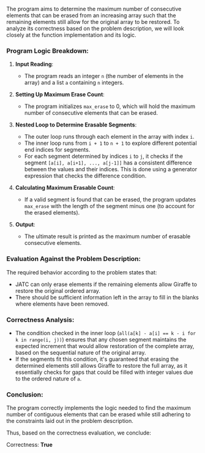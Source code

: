 The program aims to determine the maximum number of consecutive elements that can be erased from an increasing array such that the remaining elements still allow for the original array to be restored. To analyze its correctness based on the problem description, we will look closely at the function implementation and its logic.

### Program Logic Breakdown:

1. **Input Reading**:
   - The program reads an integer `n` (the number of elements in the array) and a list `a` containing `n` integers.

2. **Setting Up Maximum Erase Count**:
   - The program initializes `max_erase` to 0, which will hold the maximum number of consecutive elements that can be erased.

3. **Nested Loop to Determine Erasable Segments**:
   - The outer loop runs through each element in the array with index `i`.
   - The inner loop runs from `i + 1` to `n + 1` to explore different potential end indices for segments.
   - For each segment determined by indices `i` to `j`, it checks if the segment `[a[i], a[i+1], ..., a[j-1]]` has a consistent difference between the values and their indices. This is done using a generator expression that checks the difference condition.

4. **Calculating Maximum Erasable Count**:
   - If a valid segment is found that can be erased, the program updates `max_erase` with the length of the segment minus one (to account for the erased elements).

5. **Output**:
   - The ultimate result is printed as the maximum number of erasable consecutive elements.

### Evaluation Against the Problem Description:

The required behavior according to the problem states that:
- JATC can only erase elements if the remaining elements allow Giraffe to restore the original ordered array. 
- There should be sufficient information left in the array to fill in the blanks where elements have been removed.

### Correctness Analysis:

- The condition checked in the inner loop (`all(a[k] - a[i] == k - i for k in range(i, j))`) ensures that any chosen segment maintains the expected increment that would allow restoration of the complete array, based on the sequential nature of the original array.
- If the segments fit this condition, it's guaranteed that erasing the determined elements still allows Giraffe to restore the full array, as it essentially checks for gaps that could be filled with integer values due to the ordered nature of `a`.

### Conclusion:

The program correctly implements the logic needed to find the maximum number of contiguous elements that can be erased while still adhering to the constraints laid out in the problem description.

Thus, based on the correctness evaluation, we conclude:

Correctness: **True**